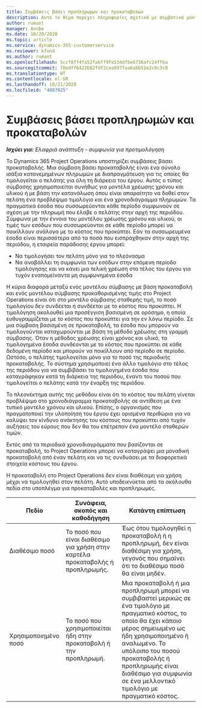 ```yaml
---
title: Συμβάσεις βάσει προπληρωμών και προκαταβολών
description: Αυτό το θέμα παρέχει πληροφορίες σχετικά με συμβατικά μοντέλα και προπληρωμές βάσει προκαταβολής στο Project Operations.
author: rumant
manager: Annbe
ms.date: 10/20/2020
ms.topic: article
ms.service: dynamics-365-customerservice
ms.reviewer: kfend
ms.author: rumant
ms.openlocfilehash: 5ccf8ff4fa52fa6ff9fe534dfbe6736afc24ffba
ms.sourcegitcommit: f8edff6422b82fdf2cea897faa6abb51e2c0c3c8
ms.translationtype: HT
ms.contentlocale: el-GR
ms.lasthandoff: 10/21/2020
ms.locfileid: "4087925"
---
```

# <a name="advances-and-retainer-based-contracts"></a>Συμβάσεις βάσει προπληρωμών και προκαταβολών 


_**Ισχύει για:** Ελαφριά ανάπτυξη - συμφωνία για προτιμολόγηση_

Το Dynamics 365 Project Operations υποστηρίζει συμβάσεις βάσει προκαταβολής. Μια σύμβαση βάσει προκαταβολής είναι ένα σύνολο ισάξια κατανεμημένων πληρωμών με διαπραγμάτευση για τις οποίες θα τιμολογείται ο πελάτης για όλη τη διάρκεια του έργου. Αυτός ο τύπος σύμβασης χρησιμοποιείται συνήθως για μοντέλα χρέωσης χρόνου και υλικού ή με βάση την κατανάλωση όπου είναι απαραίτητο να δοθεί στον πελάτη ένα προβλέψιμο τιμολόγιο και ένα χρονοδιάγραμμα πληρωμών. Τα πραγματικά έσοδα που συσσωρεύονται κάθε περίοδο συμφωνούν σε σχέση με την πληρωμή που έλαβε ο πελάτης στην αρχή της περιόδου. Σύμφωνα με την έννοια του μοντέλου χρέωσης χρόνου και υλικού, οι τιμές των εσόδων που συσσωρεύονται σε κάθε περίοδο μπορεί να ποικίλλουν ανάλογα με το κόστος που προκύπτει. Εάν τα συσσωρευμένα έσοδα είναι περισσότερα από τα ποσά που εισπράχθηκαν στην αρχή της περιόδου, η εταιρεία παράδοσης έργου μπορεί:

- Να τιμολογήσει τον πελάτη μόνο για το πλεόνασμα 
- Να αναβάλλει τη συμφωνία των εσόδων στην επόμενη περίοδο τιμολόγησης και να κάνει μια τελική χρέωση στο τέλος του έργου για τυχόν εναπομείναντα μη συμφωνημένα έσοδα

Η κύρια διαφορά μεταξύ ενός μοντέλου σύμβασης με βάση προκαταβολή και ενός μοντέλου σύμβασης προκαθορισμένης τιμής στο Project Operations είναι ότι στο μοντέλο σύμβασης σταθερής τιμή, το ποσό τιμολογίου δεν συνδέεται ή συνδέεται με το κόστος που προκύπτει. Η τιμολόγηση ακολουθεί μια προσέγγιση βασισμένη σε ορόσημο, η οποία ευθυγραμμίζεται με το κόστος που προκύπτει για την εν λόγω περίοδο. Σε μια σύμβαση βασισμένη σε προκαταβολή, τα έσοδα που μπορούν να τιμολογούνται καταχωρούνται με βάση τη μέθοδο χρέωσης στη γραμμή σύμβασης. Όταν η μέθοδος χρέωσης είναι χρόνος και υλικό, τα τιμολογημένα έσοδα συνδέονται με το κόστος που προκύπτει σε κάθε δεδομένη περίοδο και μπορούν να ποικίλλουν από περίοδο σε περίοδο. Ωστόσο, ο πελάτης τιμολογείται μόνο για το ποσό της περιοδικής προκαταβολής. Το σύστημα χρησιμοποιεί ένα άλλο τιμολόγιο στο τέλος της περιόδου για να συμβιβάσει τα τιμολογημένα έσοδα που καταγράφηκαν κατά τη διάρκεια της περιόδου, έναντι του ποσού που τιμολογείται ο πελάτης κατά την έναρξη της περιόδου.

Το πλεονέκτημα αυτής της μεθόδου είναι ότι το κόστος του πελάτη γίνεται προβλέψιμο στο χρονοδιάγραμμα προκαταβολής σε αντίθεση με ένα τυπικό μοντέλο χρόνου και υλικού. Επίσης, ο οργανισμός που πραγματοποιεί την υλοποίηση του έργου έχει ορισμένα περιθώρια για να καλύψει τον κίνδυνο ανάκτησης του κόστους που προκύπτει από τυχόν αυξήσεις του εύρους που δεν θα του επέτρεπαν ένα μοντέλο σταθερών τιμών.

Εκτός από τα περιοδικά χρονοδιαγράμματα που βασίζονται σε προκαταβολή, το Project Operations μπορεί να καταγράψει μια μοναδική προκαταβολή από έναν πελάτη και να τις συνδυάσει με τα διαφορετικά στοιχεία κόστους του έργου.

Η προκαταβολή στο Project Operations δεν είναι διαθέσιμη για χρήση μέχρι να τιμολογηθεί στον πελάτη. Αυτό υποδεικνύεται από τα ακόλουθα πεδία στο υποπλέγμα για προκαταβολές και προπληρωμές.

| Πεδίο | Συνάφεια, σκοπός και καθοδήγηση | Κατάντη επίπτωση |
| --- | --- | --- |
| Διαθέσιμο ποσό | Το ποσό που είναι διαθέσιμο για χρήση στην καρτέλα προκαταβολής ή προπληρωμής. | Έως ότου τιμολογηθεί η προκαταβολή ή η προπληρωμή, δεν είναι διαθέσιμη για χρήση, γεγονός που σημαίνει ότι το διαθέσιμο ποσό θα είναι μηδέν. |
| Χρησιμοποιημένο ποσό | Το ποσό που χρησιμοποιείται ήδη στην προκαταβολή ή την προπληρωμή. | Μια προκαταβολή ή μια προπληρωμή μπορεί να συμβιβαστεί μερικώς σε ένα τιμολόγιο με πραγματικό κόστος, το οποίο θα έχει κάποιο μέρος σημειωμένο ως ήδη χρησιμοποιημένο ή αναλωμένο. Το υπόλοιπο του ποσού προκαταβολής ή προπληρωμής είναι διαθέσιμο για συμφωνία σε ένα μελλοντικό τιμολόγιο με πραγματικό κόστος. |
